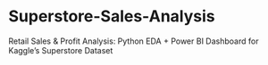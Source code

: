 # Superstore-Sales-Analysis
Retail Sales &amp; Profit Analysis: Python EDA + Power BI Dashboard for Kaggle’s Superstore Dataset
